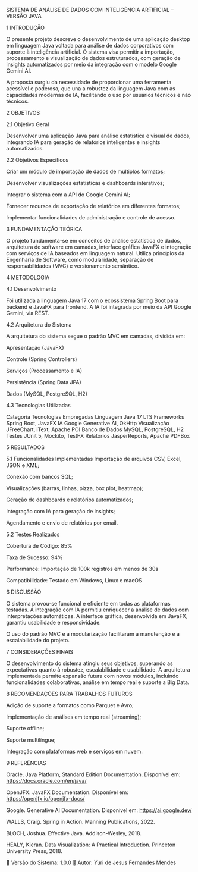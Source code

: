 SISTEMA DE ANÁLISE DE DADOS COM INTELIGÊNCIA ARTIFICIAL – VERSÃO JAVA



1 INTRODUÇÃO

O presente projeto descreve o desenvolvimento de uma aplicação desktop em linguagem Java voltada para análise de dados corporativos com suporte à inteligência artificial. O sistema visa permitir a importação, processamento e visualização de dados estruturados, com geração de insights automatizados por meio da integração com o modelo Google Gemini AI.

A proposta surgiu da necessidade de proporcionar uma ferramenta acessível e poderosa, que una a robustez da linguagem Java com as capacidades modernas de IA, facilitando o uso por usuários técnicos e não técnicos.

2 OBJETIVOS

2.1 Objetivo Geral

Desenvolver uma aplicação Java para análise estatística e visual de dados, integrando IA para geração de relatórios inteligentes e insights automatizados.

2.2 Objetivos Específicos

Criar um módulo de importação de dados de múltiplos formatos;

Desenvolver visualizações estatísticas e dashboards interativos;

Integrar o sistema com a API do Google Gemini AI;

Fornecer recursos de exportação de relatórios em diferentes formatos;

Implementar funcionalidades de administração e controle de acesso.

3 FUNDAMENTAÇÃO TEÓRICA

O projeto fundamenta-se em conceitos de análise estatística de dados, arquitetura de software em camadas, interface gráfica JavaFX e integração com serviços de IA baseados em linguagem natural. Utiliza princípios da Engenharia de Software, como modularidade, separação de responsabilidades (MVC) e versionamento semântico.

4 METODOLOGIA

4.1 Desenvolvimento

Foi utilizada a linguagem Java 17 com o ecossistema Spring Boot para backend e JavaFX para frontend. A IA foi integrada por meio da API Google Gemini, via REST.

4.2 Arquitetura do Sistema

A arquitetura do sistema segue o padrão MVC em camadas, dividida em:

Apresentação (JavaFX)

Controle (Spring Controllers)

Serviços (Processamento e IA)

Persistência (Spring Data JPA)

Dados (MySQL, PostgreSQL, H2)

4.3 Tecnologias Utilizadas

Categoria	Tecnologias Empregadas
Linguagem	Java 17 LTS
Frameworks	Spring Boot, JavaFX
IA	Google Generative AI, OkHttp
Visualização	JFreeChart, iText, Apache POI
Banco de Dados	MySQL, PostgreSQL, H2
Testes	JUnit 5, Mockito, TestFX
Relatórios	JasperReports, Apache PDFBox

5 RESULTADOS

5.1 Funcionalidades Implementadas
Importação de arquivos CSV, Excel, JSON e XML;

Conexão com bancos SQL;

Visualizações (barras, linhas, pizza, box plot, heatmap);

Geração de dashboards e relatórios automatizados;

Integração com IA para geração de insights;

Agendamento e envio de relatórios por email.

5.2 Testes Realizados

Cobertura de Código: 85%

Taxa de Sucesso: 94%

Performance: Importação de 100k registros em menos de 30s

Compatibilidade: Testado em Windows, Linux e macOS

6 DISCUSSÃO

O sistema provou-se funcional e eficiente em todas as plataformas testadas. A integração com IA permitiu enriquecer a análise de dados com interpretações automáticas. A interface gráfica, desenvolvida em JavaFX, garantiu usabilidade e responsividade.

O uso do padrão MVC e a modularização facilitaram a manutenção e a escalabilidade do projeto.

7 CONSIDERAÇÕES FINAIS

O desenvolvimento do sistema atingiu seus objetivos, superando as expectativas quanto à robustez, escalabilidade e usabilidade. A arquitetura implementada permite expansão futura com novos módulos, incluindo funcionalidades colaborativas, análise em tempo real e suporte a Big Data.


 8 RECOMENDAÇÕES PARA TRABALHOS FUTUROS

Adição de suporte a formatos como Parquet e Avro;

Implementação de análises em tempo real (streaming);

Suporte offline;

Suporte multilíngue;

Integração com plataformas web e serviços em nuvem.



9 REFERÊNCIAS

Oracle. Java Platform, Standard Edition Documentation. Disponível em: https://docs.oracle.com/en/java/

OpenJFX. JavaFX Documentation. Disponível em: https://openjfx.io/openjfx-docs/

Google. Generative AI Documentation. Disponível em: https://ai.google.dev/

WALLS, Craig. Spring in Action. Manning Publications, 2022.

BLOCH, Joshua. Effective Java. Addison-Wesley, 2018.

HEALY, Kieran. Data Visualization: A Practical Introduction. Princeton University Press, 2018.

📌 Versão do Sistema: 1.0.0
📌 Autor: Yuri de Jesus Fernandes Mendes


